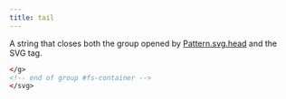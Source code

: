 ```yaml
---
title: tail
---
```


A string that closes both the group opened by [Pattern.svg.head](/reference/api/pattern/svg/head/) and the SVG tag. 

```svg
</g>
<!-- end of group #fs-container -->
</svg>
```

